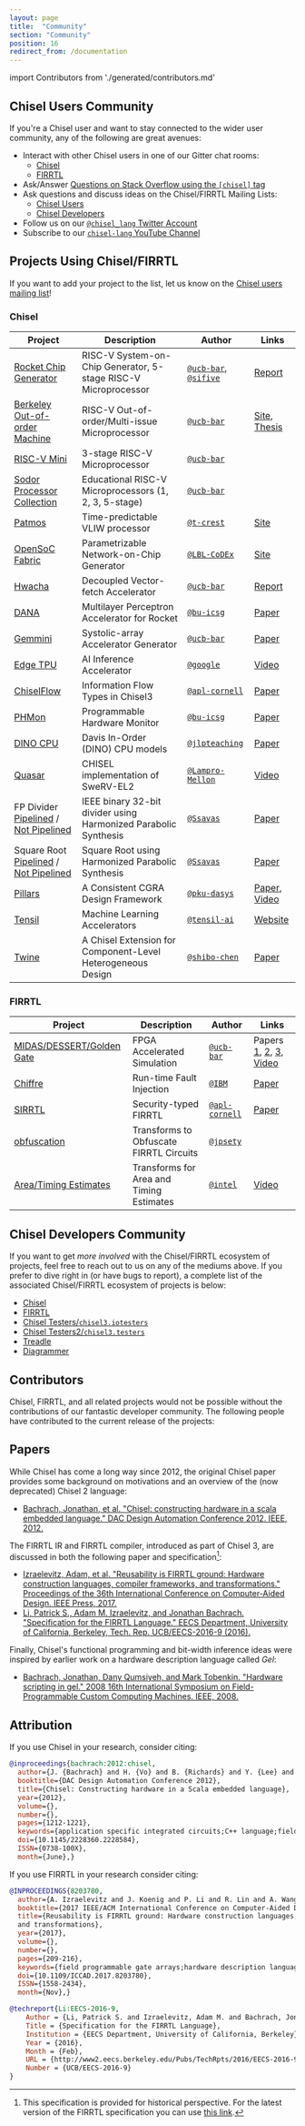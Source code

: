 ```yaml
---
layout: page
title:  "Community"
section: "Community"
position: 16
redirect_from: /documentation
---
```


import Contributors from './generated/contributors.md'

## Chisel Users Community

If you're a Chisel user and want to stay connected to the wider user community, any of the following are great avenues:

- Interact with other Chisel users in one of our Gitter chat rooms:
  - [Chisel](https://gitter.im/freechipsproject/chisel3)
  - [FIRRTL](https://gitter.im/freechipsproject/firrtl)
- Ask/Answer [Questions on Stack Overflow using the `[chisel]` tag](https://stackoverflow.com/questions/tagged/chisel)
- Ask questions and discuss ideas on the Chisel/FIRRTL Mailing Lists:
  - [Chisel Users](https://groups.google.com/forum/#!forum/chisel-users)
  - [Chisel Developers](https://groups.google.com/forum/#!forum/chisel-dev)
- Follow us on our [`@chisel_lang` Twitter Account](https://twitter.com/chisel_lang)
- Subscribe to our [`chisel-lang` YouTube Channel](https://www.youtube.com/c/chisel-lang)

## Projects Using Chisel/FIRRTL

If you want to add your project to the list, let us know on the [Chisel users mailing list](http://groups.google.com/group/chisel-users)!

### Chisel

| Project                                                                                                                                      | Description                                                     | Author                                                                           | Links                                                                                                        |
|----------------------------------------------------------------------------------------------------------------------------------------------|-----------------------------------------------------------------|----------------------------------------------------------------------------------|--------------------------------------------------------------------------------------------------------------|
| [Rocket Chip Generator](https://github.com/chipsalliance/rocket-chip)                                                                        | RISC-V System-on-Chip Generator, 5-stage RISC-V Microprocessor  | [`@ucb-bar`](https://github.com/ucb-bar), [`@sifive`](https://github.com/sifive) | [Report](https://www2.eecs.berkeley.edu/Pubs/TechRpts/2016/EECS-2016-17.html)                                |
| [Berkeley Out-of-order Machine](https://github.com/ucb-bar/riscv-boom)                                                                       | RISC-V Out-of-order/Multi-issue Microprocessor                  | [`@ucb-bar`](https://github.com/ucb-bar)                                         | [Site](https://boom-core.org/), [Thesis](http://www2.eecs.berkeley.edu/Pubs/TechRpts/2018/EECS-2018-151.pdf) |
| [RISC-V Mini](https://github.com/ucb-bar/riscv-mini)                                                                                         | 3-stage RISC-V Microprocessor                                   | [`@ucb-bar`](https://github.com/ucb-bar)                                         |                                                                                                              |
| [Sodor Processor Collection](https://github.com/ucb-bar/riscv-sodor)                                                                         | Educational RISC-V Microprocessors (1, 2, 3, 5-stage)           | [`@ucb-bar`](https://github.com/ucb-bar)                                         |                                                                                                              |
| [Patmos](https://github.com/t-crest/patmos)                                                                                                  | Time-predictable VLIW processor                                 | [`@t-crest`](https://github.com/t-crest)                                         | [Site](http://patmos.compute.dtu.dk/)                                                                        |
| [OpenSoC Fabric](https://github.com/LBL-CoDEx/OpenSoCFabric)                                                                                 | Parametrizable Network-on-Chip Generator                        | [`@LBL-CoDEx`](https://github.com/LBL-CoDEx)                                     | [Site](http://www.opensocfabric.org)                                                                         |
| [Hwacha](https://github.com/ucb-bar/hwacha)                                                                                                  | Decoupled Vector-fetch Accelerator                              | [`@ucb-bar`](https://github.com/ucb-bar)                                         | [Report](https://people.eecs.berkeley.edu/~krste/papers/EECS-2015-263.pdf)                                   |
| [DANA](https://github.com/bu-icsg/dana)                                                                                                      | Multilayer Perceptron Accelerator for Rocket                    | [`@bu-icsg`](https://github.com/bu-icsg)                                         | [Paper](http://people.bu.edu/schuye/files/pact2015-eldridge-paper.pdf)                                       |
| [Gemmini](https://github.com/ucb-bar/gemmini)                                                                                                | Systolic-array Accelerator Generator                            | [`@ucb-bar`](https://github.com/ucb-bar)                                         | [Paper](https://arxiv.org/pdf/1911.09925)                                                                    |
| [Edge TPU](https://cloud.google.com/edge-tpu)                                                                                                | AI Inference Accelerator                                        | [`@google`](https://github.com/google)                                           | [Video](https://www.youtube.com/watch?v=x85342Cny8c)                                                         |
| [ChiselFlow](https://github.com/apl-cornell/ChiselFlow)                                                                                      | Information Flow Types in Chisel3                               | [`@apl-cornell`](https://github.com/apl-cornell)                                 | [Paper](https://ecommons.cornell.edu/xmlui/bitstream/handle/1813/57673/paper.pdf)                            |
| [PHMon](https://github.com/bu-icsg/PHMon/tree/code)                                                                                          | Programmable Hardware Monitor                                   | [`@bu-icsg`](https://github.com/bu-icsg)                                         | [Paper](http://people.bu.edu/joshi/files/sec20spring_delshadtehrani_prepub.pdf)                              |
| [DINO CPU](https://github.com/jlpteaching/dinocpu)                                                                                           | Davis In-Order (DINO) CPU models                                | [`@jlpteaching`](https://github.com/jlpteaching)                                 | [Paper](https://dl.acm.org/doi/10.1145/3338698.3338892)                                                      |
| [Quasar](https://github.com/Lampro-Mellon/Quasar)                                                                                            | CHISEL implementation of SweRV-EL2                              | [`@Lampro-Mellon`](https://github.com/Lampro-Mellon)                             | [Video](https://www.youtube.com/watch?v=R9eCNmGa5Vc)                                                         |
| FP Divider [Pipelined](https://github.com/Ssavas/fp-division-pipelined) / [Not Pipelined](https://github.com/Ssavas/fp-division-no-pipeline) | IEEE binary 32-bit divider using Harmonized Parabolic Synthesis | [`@Ssavas`](https://github.com/Ssavas)                                           | [Paper](https://ieeexplore.ieee.org/abstract/document/7987504)                                               |
| Square Root [Pipelined](https://github.com/Ssavas/sqrt-pipelined) / [Not Pipelined](https://github.com/Ssavas/sqrt-no-pipeline)              | Square Root using Harmonized Parabolic Synthesis                | [`@Ssavas`](https://github.com/Ssavas)                                           | [Paper](http://urn.kb.se/resolve?urn=urn:nbn:se:hh:diva-39322)                                               |
| [Pillars](https://github.com/pku-dasys/pillars) | A Consistent CGRA Design Framework | [`@pku-dasys`](https://github.com/pku-dasys) | [Paper](https://woset-workshop.github.io/PDFs/2020/a22.pdf), [Video](https://www.youtube.com/watch?v=oNLyD6koB2g) |
| [Tensil](https://github.com/tensil-ai/tensil) | Machine Learning Accelerators | [`@tensil-ai`](https://github.com/tensil-ai) | [Website](https://www.tensil.ai) |
| [Twine](https://github.com/Twine-Umich/Twine) | A Chisel Extension for Component-Level Heterogeneous Design | [`@shibo-chen`](https://github.com/shibo-chen) | [Paper](https://drive.google.com/file/d/10tDsvv2CSC70GNb_KCFDwXHq4UHdTumm/view) |


### FIRRTL

| Project                                                                                                      | Description                              | Author                                           | Links                                                                                                                                                                                                                                                                           |
|--------------------------------------------------------------------------------------------------------------|------------------------------------------|--------------------------------------------------|---------------------------------------------------------------------------------------------------------------------------------------------------------------------------------------------------------------------------------------------------------------------------------|
| [MIDAS/DESSERT/Golden Gate](https://github.com/ucb-bar/midas)                                                | FPGA Accelerated Simulation              | [`@ucb-bar`](https://github.com/ucb-bar)         | Papers [1](https://people.eecs.berkeley.edu/~biancolin/papers/carrv17.pdf), [2](http://people.eecs.berkeley.edu/~biancolin/papers/dessert-fpl18.pdf), [3](https://davidbiancolin.github.io/papers/goldengate-iccad19.pdf), [Video](https://www.youtube.com/watch?v=Tvcd4u4_ELM) |
| [Chiffre](https://github.com/IBM/chiffre)                                                                    | Run-time Fault Injection                 | [`@IBM`](https://github.com/IBM)                 | [Paper](https://carrv.github.io/2018/papers/CARRV_2018_paper_2.pdf)                                                                                                                                                                                                             |
| [SIRRTL](https://github.com/apl-cornell/sirrtl)                                                              | Security-typed FIRRTL                    | [`@apl-cornell`](https://github.com/apl-cornell) | [Paper](https://ecommons.cornell.edu/xmlui/bitstream/handle/1813/57673/paper.pdf)                                                                                                                                                                                               |
| [obfuscation](https://github.com/jpsety/obfuscation)                                                         | Transforms to Obfuscate FIRRTL Circuits  | [`@jpsety`](https://github.com/jpsety)           |                                                                                                                                                                                                                                                                                 |
| [Area/Timing Estimates](https://github.com/intel/rapid-design-methods-for-developing-hardware-accelerators/) | Transforms for Area and Timing Estimates | [`@intel`](https://github.com/intel)             | [Video](https://www.youtube.com/watch?v=FktjrjRVBoY)                                                                                                                                                                                                                            |

## Chisel Developers Community

If you want to get *more involved* with the Chisel/FIRRTL ecosystem of projects, feel free to reach out to us on any of the mediums above. If you prefer to dive right in (or have bugs to report), a complete list of the associated Chisel/FIRRTL ecosystem of projects is below:

- [Chisel](https://github.com/freechipsproject/chisel3)
- [FIRRTL](https://github.com/freechipsproject/firrtl)
- [Chisel Testers/`chisel3.iotesters`](https://github.com/freechipsproject/chisel-testers)
- [Chisel Testers2/`chisel3.testers`](https://github.com/ucb-bar/chisel-testers)
- [Treadle](https://github.com/freechipsproject/treadle)
- [Diagrammer](https://github.com/freechipsproject/diagrammer)

## Contributors

Chisel, FIRRTL, and all related projects would not be possible without the contributions of our fantastic developer community.
The following people have contributed to the current release of the projects:

<Contributors />

## Papers

While Chisel has come a long way since 2012, the original Chisel paper provides some background on motivations and an overview of the (now deprecated) Chisel 2 language:

- [Bachrach, Jonathan, et al. "Chisel: constructing hardware in a scala embedded language." DAC Design Automation Conference 2012. IEEE, 2012.](https://people.eecs.berkeley.edu/~jrb/papers/chisel-dac-2012-corrected.pdf)

The FIRRTL IR and FIRRTL compiler, introduced as part of Chisel 3, are discussed in both the following paper and specification[^historical-caveat]:

- [Izraelevitz, Adam, et al. "Reusability is FIRRTL ground: Hardware construction languages, compiler frameworks, and transformations." Proceedings of the 36th International Conference on Computer-Aided Design. IEEE Press, 2017.](https://aspire.eecs.berkeley.edu/wp/wp-content/uploads/2017/11/Reusability-is-FIRRTL-Ground-Izraelevitz.pdf)
- [Li, Patrick S., Adam M. Izraelevitz, and Jonathan Bachrach. "Specification for the FIRRTL Language." EECS Department, University of California, Berkeley, Tech. Rep. UCB/EECS-2016-9 (2016).](https://www2.eecs.berkeley.edu/Pubs/TechRpts/2016/EECS-2016-9.pdf)

[^historical-caveat]: This specification is provided for historical perspective. For the latest version of the FIRRTL specification you can use [this link](https://github.com/freechipsproject/firrtl/raw/master/spec/spec.pdf).

Finally, Chisel's functional programming and bit-width inference ideas were inspired by earlier work on a hardware description language called *Gel*:

- [Bachrach, Jonathan, Dany Qumsiyeh, and Mark Tobenkin. "Hardware scripting in gel." 2008 16th International Symposium on Field-Programmable Custom Computing Machines. IEEE, 2008.](http://people.eecs.berkeley.edu/~jrb/papers/gel-fccm-2008.pdf)

## Attribution

If you use Chisel in your research, consider citing:

```bib
@inproceedings{bachrach:2012:chisel,
  author={J. {Bachrach} and H. {Vo} and B. {Richards} and Y. {Lee} and A. {Waterman} and R {Avižienis} and J. {Wawrzynek} and K. {Asanović}},
  booktitle={DAC Design Automation Conference 2012},
  title={Chisel: Constructing hardware in a Scala embedded language},
  year={2012},
  volume={},
  number={},
  pages={1212-1221},
  keywords={application specific integrated circuits;C++ language;field programmable gate arrays;hardware description languages;Chisel;Scala embedded language;hardware construction language;hardware design abstraction;functional programming;type inference;high-speed C++-based cycle-accurate software simulator;low-level Verilog;FPGA;standard ASIC flow;Hardware;Hardware design languages;Generators;Registers;Wires;Vectors;Finite impulse response filter;CAD},
  doi={10.1145/2228360.2228584},
  ISSN={0738-100X},
  month={June},}
```

If you use FIRRTL in your research consider citing:

```bib
@INPROCEEDINGS{8203780,
  author={A. Izraelevitz and J. Koenig and P. Li and R. Lin and A. Wang and A. Magyar and D. Kim and C. Schmidt and C. Markley and J. Lawson and J. Bachrach},
  booktitle={2017 IEEE/ACM International Conference on Computer-Aided Design (ICCAD)},
  title={Reusability is FIRRTL ground: Hardware construction languages, compiler frameworks,
  and transformations},
  year={2017},
  volume={},
  number={},
  pages={209-216},
  keywords={field programmable gate arrays;hardware description languages;program compilers;software reusability;hardware development practices;hardware libraries;open-source hardware intermediate representation;hardware compiler transformations;Hardware construction languages;retargetable compilers;software development;virtual Cambrian explosion;hardware compiler frameworks;parameterized libraries;FIRRTL;FPGA mappings;Chisel;Flexible Intermediate Representation for RTL;Reusability;Hardware;Libraries;Hardware design languages;Field programmable gate arrays;Tools;Open source software;RTL;Design;FPGA;ASIC;Hardware;Modeling;Reusability;Hardware Design Language;Hardware Construction Language;Intermediate Representation;Compiler;Transformations;Chisel;FIRRTL},
  doi={10.1109/ICCAD.2017.8203780},
  ISSN={1558-2434},
  month={Nov},}
```
```bib
@techreport{Li:EECS-2016-9,
    Author = {Li, Patrick S. and Izraelevitz, Adam M. and Bachrach, Jonathan},
    Title = {Specification for the FIRRTL Language},
    Institution = {EECS Department, University of California, Berkeley},
    Year = {2016},
    Month = {Feb},
    URL = {http://www2.eecs.berkeley.edu/Pubs/TechRpts/2016/EECS-2016-9.html},
    Number = {UCB/EECS-2016-9}
}
```
